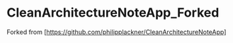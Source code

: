 # CleanArchitectureNoteApp_Forked
Forked from [https://github.com/philipplackner/CleanArchitectureNoteApp]
